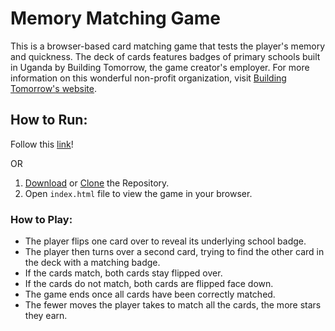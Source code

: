 # Memory Matching Game

This is a browser-based card matching game that tests the player's memory and quickness. The deck of cards features badges of primary schools built in Uganda by Building Tomorrow, the game creator's employer. For more information on this wonderful non-profit organization, visit [Building Tomorrow's website](https://www.buildingtomorrow.org).

## How to Run:

Follow this [link](https://esmolen2.github.io/eric-memory-game/)!

OR

1. [Download](https://github.com/esmolen2/eric-memory-game/archive/master.zip) or [Clone](https://github.com/esmolen2/eric-memory-game.git) the Repository.
2. Open `index.html` file to view the game in your browser.

### How to Play:

* The player flips one card over to reveal its underlying school badge.
* The player then turns over a second card, trying to find the other card in the deck with a matching badge.
* If the cards match, both cards stay flipped over.
* If the cards do not match, both cards are flipped face down.
* The game ends once all cards have been correctly matched.
* The fewer moves the player takes to match all the cards, the more stars they earn.
